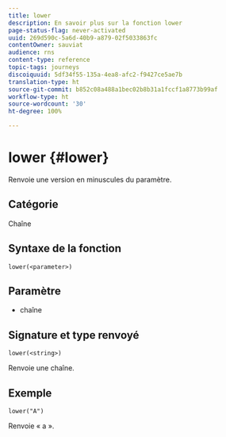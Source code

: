 ```yaml
---
title: lower
description: En savoir plus sur la fonction lower
page-status-flag: never-activated
uuid: 269d590c-5a6d-40b9-a879-02f5033863fc
contentOwner: sauviat
audience: rns
content-type: reference
topic-tags: journeys
discoiquuid: 5df34f55-135a-4ea8-afc2-f9427ce5ae7b
translation-type: ht
source-git-commit: b852c08a488a1bec02b8b31a1fccf1a8773b99af
workflow-type: ht
source-wordcount: '30'
ht-degree: 100%

---
```



# lower {#lower}

Renvoie une version en minuscules du paramètre.

## Catégorie

Chaîne

## Syntaxe de la fonction

`lower(<parameter>)`

## Paramètre

* chaîne

## Signature et type renvoyé

`lower(<string>)`

Renvoie une chaîne.

## Exemple

`lower("A")`

Renvoie « a ».
